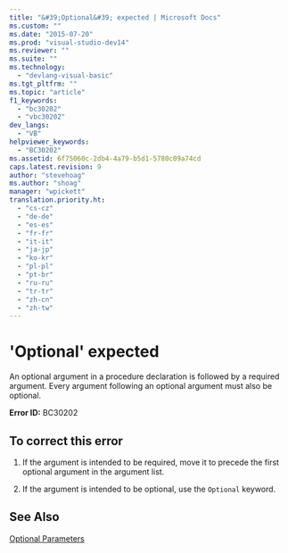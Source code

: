 ```yaml
---
title: "&#39;Optional&#39; expected | Microsoft Docs"
ms.custom: ""
ms.date: "2015-07-20"
ms.prod: "visual-studio-dev14"
ms.reviewer: ""
ms.suite: ""
ms.technology: 
  - "devlang-visual-basic"
ms.tgt_pltfrm: ""
ms.topic: "article"
f1_keywords: 
  - "bc30202"
  - "vbc30202"
dev_langs: 
  - "VB"
helpviewer_keywords: 
  - "BC30202"
ms.assetid: 6f75060c-2db4-4a79-b5d1-5780c09a74cd
caps.latest.revision: 9
author: "stevehoag"
ms.author: "shoag"
manager: "wpickett"
translation.priority.ht: 
  - "cs-cz"
  - "de-de"
  - "es-es"
  - "fr-fr"
  - "it-it"
  - "ja-jp"
  - "ko-kr"
  - "pl-pl"
  - "pt-br"
  - "ru-ru"
  - "tr-tr"
  - "zh-cn"
  - "zh-tw"
---
```

# &#39;Optional&#39; expected
An optional argument in a procedure declaration is followed by a required argument. Every argument following an optional argument must also be optional.  
  
 **Error ID:** BC30202  
  
## To correct this error  
  
1.  If the argument is intended to be required, move it to precede the first optional argument in the argument list.  
  
2.  If the argument is intended to be optional, use the `Optional` keyword.  
  
## See Also  
 [Optional Parameters](../../../visual-basic/programming-guide/language-features/procedures/optional-parameters.md)